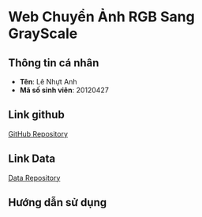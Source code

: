 # Web Chuyển Ảnh RGB Sang GrayScale

## Thông tin cá nhân
- **Tên**: Lê Nhựt Anh
- **Mã số sinh viên**: 20120427

## Link github
[GitHub Repository](https://github.com/LeAnh2105/My_Web.git)

## Link Data
[Data Repository](https://github.com/LeAnh2105/My_Web.git/Data)

## Hướng dẫn sử dụng 
